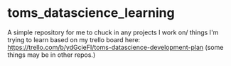 # toms_datascience_learning
A simple repository for me to chuck in any projects I work on/ things I'm trying to learn based on my trello board here: https://trello.com/b/ydGcieFI/toms-datascience-development-plan (some things may be in other repos.)
